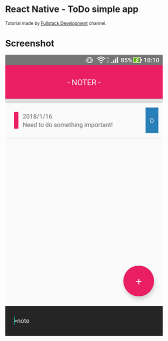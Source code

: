 # React Native - ToDo simple app

Tutorial made by [Fullstack Development](https://www.youtube.com/watch?v=AV41HahZEpU) channel.


# Screenshot
![alt text](./to_do_app.jpg)
